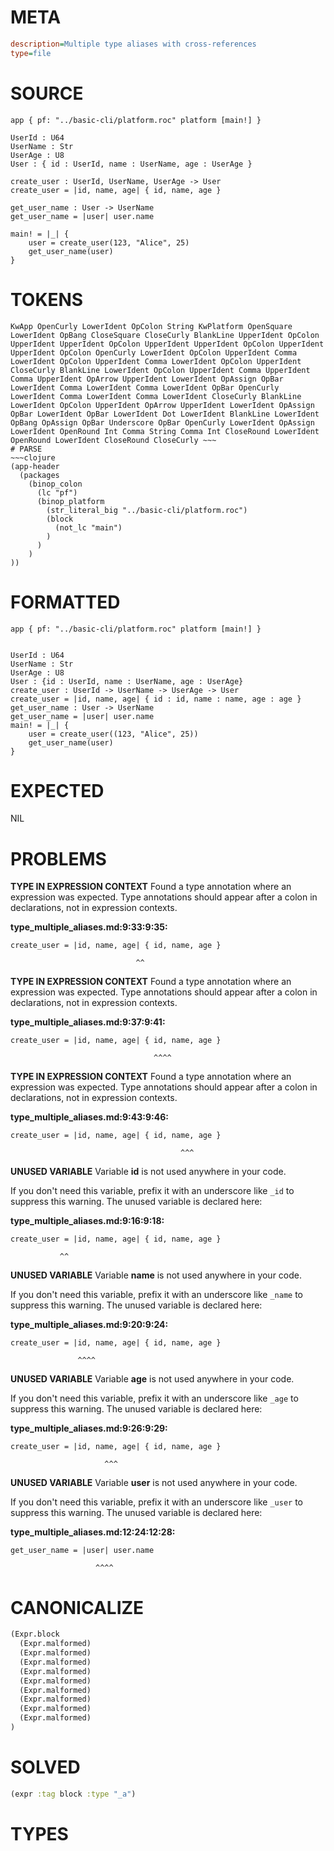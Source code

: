 # META
~~~ini
description=Multiple type aliases with cross-references
type=file
~~~
# SOURCE
~~~roc
app { pf: "../basic-cli/platform.roc" platform [main!] }

UserId : U64
UserName : Str
UserAge : U8
User : { id : UserId, name : UserName, age : UserAge }

create_user : UserId, UserName, UserAge -> User
create_user = |id, name, age| { id, name, age }

get_user_name : User -> UserName
get_user_name = |user| user.name

main! = |_| {
	user = create_user(123, "Alice", 25)
	get_user_name(user)
}
~~~
# TOKENS
~~~text
KwApp OpenCurly LowerIdent OpColon String KwPlatform OpenSquare LowerIdent OpBang CloseSquare CloseCurly BlankLine UpperIdent OpColon UpperIdent UpperIdent OpColon UpperIdent UpperIdent OpColon UpperIdent UpperIdent OpColon OpenCurly LowerIdent OpColon UpperIdent Comma LowerIdent OpColon UpperIdent Comma LowerIdent OpColon UpperIdent CloseCurly BlankLine LowerIdent OpColon UpperIdent Comma UpperIdent Comma UpperIdent OpArrow UpperIdent LowerIdent OpAssign OpBar LowerIdent Comma LowerIdent Comma LowerIdent OpBar OpenCurly LowerIdent Comma LowerIdent Comma LowerIdent CloseCurly BlankLine LowerIdent OpColon UpperIdent OpArrow UpperIdent LowerIdent OpAssign OpBar LowerIdent OpBar LowerIdent Dot LowerIdent BlankLine LowerIdent OpBang OpAssign OpBar Underscore OpBar OpenCurly LowerIdent OpAssign LowerIdent OpenRound Int Comma String Comma Int CloseRound LowerIdent OpenRound LowerIdent CloseRound CloseCurly ~~~
# PARSE
~~~clojure
(app-header
  (packages
    (binop_colon
      (lc "pf")
      (binop_platform
        (str_literal_big "../basic-cli/platform.roc")
        (block
          (not_lc "main")
        )
      )
    )
))
~~~
# FORMATTED
~~~roc
app { pf: "../basic-cli/platform.roc" platform [main!] }


UserId : U64
UserName : Str
UserAge : U8
User : {id : UserId, name : UserName, age : UserAge}
create_user : UserId -> UserName -> UserAge -> User
create_user = |id, name, age| { id : id, name : name, age : age }
get_user_name : User -> UserName
get_user_name = |user| user.name
main! = |_| {
	user = create_user((123, "Alice", 25))
	get_user_name(user)
}
~~~
# EXPECTED
NIL
# PROBLEMS
**TYPE IN EXPRESSION CONTEXT**
Found a type annotation where an expression was expected.
Type annotations should appear after a colon in declarations, not in expression contexts.

**type_multiple_aliases.md:9:33:9:35:**
```roc
create_user = |id, name, age| { id, name, age }
```
                                ^^


**TYPE IN EXPRESSION CONTEXT**
Found a type annotation where an expression was expected.
Type annotations should appear after a colon in declarations, not in expression contexts.

**type_multiple_aliases.md:9:37:9:41:**
```roc
create_user = |id, name, age| { id, name, age }
```
                                    ^^^^


**TYPE IN EXPRESSION CONTEXT**
Found a type annotation where an expression was expected.
Type annotations should appear after a colon in declarations, not in expression contexts.

**type_multiple_aliases.md:9:43:9:46:**
```roc
create_user = |id, name, age| { id, name, age }
```
                                          ^^^


**UNUSED VARIABLE**
Variable **id** is not used anywhere in your code.

If you don't need this variable, prefix it with an underscore like `_id` to suppress this warning.
The unused variable is declared here:

**type_multiple_aliases.md:9:16:9:18:**
```roc
create_user = |id, name, age| { id, name, age }
```
               ^^


**UNUSED VARIABLE**
Variable **name** is not used anywhere in your code.

If you don't need this variable, prefix it with an underscore like `_name` to suppress this warning.
The unused variable is declared here:

**type_multiple_aliases.md:9:20:9:24:**
```roc
create_user = |id, name, age| { id, name, age }
```
                   ^^^^


**UNUSED VARIABLE**
Variable **age** is not used anywhere in your code.

If you don't need this variable, prefix it with an underscore like `_age` to suppress this warning.
The unused variable is declared here:

**type_multiple_aliases.md:9:26:9:29:**
```roc
create_user = |id, name, age| { id, name, age }
```
                         ^^^


**UNUSED VARIABLE**
Variable **user** is not used anywhere in your code.

If you don't need this variable, prefix it with an underscore like `_user` to suppress this warning.
The unused variable is declared here:

**type_multiple_aliases.md:12:24:12:28:**
```roc
get_user_name = |user| user.name
```
                       ^^^^


# CANONICALIZE
~~~clojure
(Expr.block
  (Expr.malformed)
  (Expr.malformed)
  (Expr.malformed)
  (Expr.malformed)
  (Expr.malformed)
  (Expr.malformed)
  (Expr.malformed)
  (Expr.malformed)
  (Expr.malformed)
)
~~~
# SOLVED
~~~clojure
(expr :tag block :type "_a")
~~~
# TYPES
~~~roc
~~~

